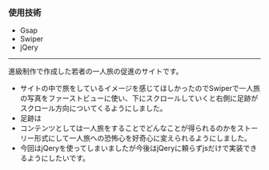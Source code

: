 ### 使用技術  
* Gsap  
* Swiper
* jQery
---
進級制作で作成した若者の一人旅の促進のサイトです。
* サイトの中で旅をしているイメージを感じてほしかったのでSwiperで一人旅の写真をファーストビューに使い、下にスクロールしていくと右側に足跡がスクロール方向についてくるようにしました。
* 足跡は
* コンテンツとしては一人旅をすることでどんなことが得られるのかをストーリー形式にして一人旅への恐怖心を好奇心に変えられるようにしました。
* 今回はjQeryを使ってしまいましたが今後はjQeryに頼らずjsだけで実装できるようにしたいです。
